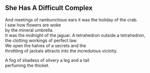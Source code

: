 She Has A Difficult Complex
---------------------------
And meetings of rambunctious ears it was the holiday of the crab.  
I saw how flowers are woke  
by the mineral umbrella.  
It was the midnight of the jaguar. A tetrahedron outside a tetrahedron,  
the clotting workings of perfect law.  
We open the halves of a secrets and the  
throttling of jackals attracts into the incredulous vicinity.  
  
A fog of shadess of silvery a leg and a tail  
perfuming the thicket.  
